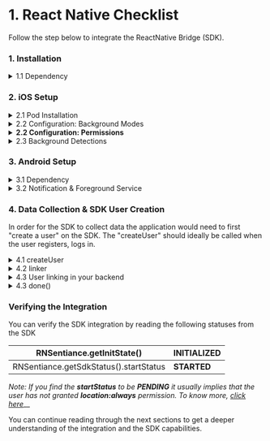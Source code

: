 # 1. React Native Checklist

Follow the step below to integrate the ReactNative Bridge (SDK).

### 1. Installation

<details>

<summary>1.1 Dependency</summary>

```
npm install --save react-native-sentiance
```

</details>

### 2. iOS Setup

<details>

<summary>2.1 Pod Installation</summary>

Install the iOS SDK

```
cd ios
pod install
```

</details>

<details>

<summary>2.2 Configuration: Background Modes</summary>

Ensure you turn on **Background Modes** and enable **Location updates**

</details>

<details>

<summary><strong>2.2 Configuration: Permissions</strong></summary>

Ensure you include the following permission in _info.plist_

```
NSLocationAlwaysAndWhenInUseUsageDescription
NSMotionUsageDescription (Recommended)
```

</details>

<details>

<summary>2.3 Background Detections</summary>

Include the following line in the `application didFinishLaunchingWithOptions`   method of your _AppDelegate.m_ file

```
[bridge moduleForName:@"RNSentiance"] initializeWithSuccess:nil failure:nil];
```

</details>

### 3. Android Setup

<details>

<summary>3.1 Dependency</summary>

Add the Sentiance repository to your project (top-level) _build.gradle_ file.

```
allprojects {
  repositories {
    ...
    maven {
      url "https://repository.sentiance.com"
    }
  }
}
```

In the _build.gradle_ file of your app module, add the following line to the dependencies section.

```
implementation ('com.sentiance:sdk:4.21.2@aar') { transitive = true }
```

</details>

<details>

<summary>3.2 Notification &#x26; Foreground Service</summary>

Depending on your app's configuration and OS version, the SDK may need to start a foreground service every now and again. You must therefore pass a notification that can be used by the service. In the next section, you'll find a handy notification creation method.

Learn more on how to easily setup a [sample notification](https://docs.sentiance.com/sdk/appendix/android/notification-management)

</details>

### 4. Data Collection & SDK User Creation

In order for the SDK to collect data the application would need to first "create a user" on the SDK. The "createUser" should ideally be called when the user registers, logs in.

<details>

<summary>4.1 createUser</summary>

Invoke the _RNSentiance.createUserExperimental_ method at the moment you are ready to start the data collection. (e.g on user login, on user registration, at a feature, etc)

```swift
await RNSentiance.createUserExperimental({
    credentials: {appId, appSecret},
    linker: async (installId, done) => {
        // perform your user-linking
        ...
    }
})
await RNSentiance.start()
```

</details>

<details>

<summary>4.2 linker</summary>

This method will receive the parameters: `installId, done`

</details>

<details>

<summary>4.3 User linking in your backend</summary>

In the `link` function, at this point, make your backend tell the Sentiance backend the `userId` that should be related to the `installId`

</details>

<details>

<summary>4.3 done()</summary>

Upon your backend successfully performing the user linking execute the&#x20;

```
done()
```

In case your backend was unable to perform the linking execute `done(false)`

</details>

### Verifying the Integration

You can verify the SDK integration by reading the following statuses from the SDK

| RNSentiance.getInitState()             | **INITIALIZED** |
| -------------------------------------- | --------------- |
| RNSentiance.getSdkStatus().startStatus | **STARTED**     |

_Note: If you find the **startStatus** to be **PENDING** it usually implies that the user has not granted **location:always** permission. To know more,_ [_click here_](https://docs.sentiance.com/sdk/api-reference/android/sdkstatus/startstatus)__

You can continue reading through the next sections to get a deeper understanding of the integration and the SDK capabilities.&#x20;
